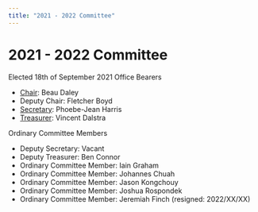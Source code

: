 ```yaml
---
title: "2021 - 2022 Committee"
---
```

# 2021 - 2022 Committee

Elected 18th of September 2021 Office Bearers

-   [Chair](Chairperson): Beau Daley
-   Deputy Chair: Fletcher Boyd
-   [Secretary](Secretary): Phoebe-Jean Harris
-   [Treasurer](Treasurer): Vincent Dalstra

Ordinary Committee Members

-   Deputy Secretary: Vacant
-   Deputy Treasurer: Ben Connor
-   Ordinary Committee Member: Iain Graham
-   Ordinary Committee Member: Johannes Chuah
-   Ordinary Committee Member: Jason Kongchouy
-   Ordinary Committee Member: Joshua Rospondek
-   Ordinary Committee Member: Jeremiah Finch (resigned: 2022/XX/XX)
